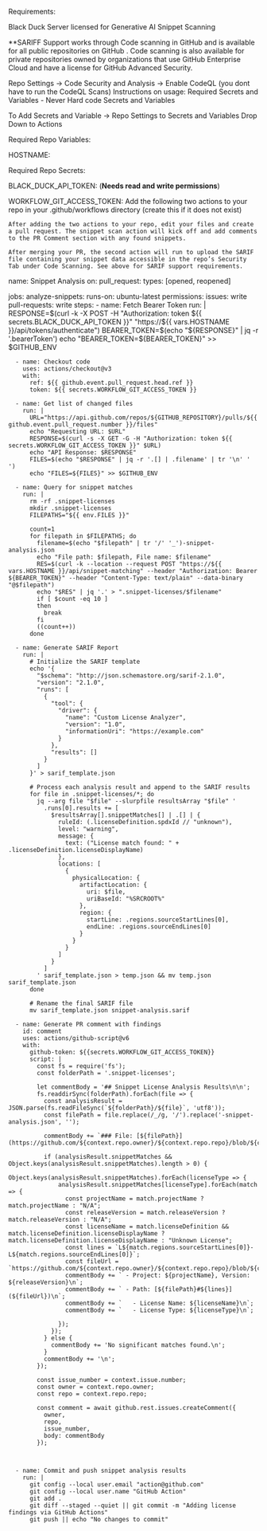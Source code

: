 Requirements:

Black Duck Server licensed for Generative AI Snippet Scanning

**SARIFF Support works through Code scanning in GitHub and is available for all public repositories on GitHub . Code scanning is also available for private repositories owned by organizations that use GitHub Enterprise Cloud and have a license for GitHub Advanced Security.

Repo Settings → Code Security and Analysis → Enable CodeQL (you dont have to run the CodeQL Scans)
Instructions on usage:
Required Secrets and Variables - Never Hard code Secrets and Variables

To Add Secrets and Variable → Repo Settings to Secrets and Variables Drop Down to Actions

Required Repo Variables:

HOSTNAME: <Your Black Duck Server URL>

Required Repo Secrets:

BLACK_DUCK_API_TOKEN: <Black Duck API Token> (**Needs read and write permissions**)

WORKFLOW_GIT_ACCESS_TOKEN: <GitHub Token>
Add the following two actions to your repo in your .github/workflows directory (create this if it does not exist)

    After adding the two actions to your repo, edit your files and create a pull request. The snippet scan action will kick off and add comments to the PR Comment section with any found snippets.

    After merging your PR, the second action will run to upload the SARIF file containing your snippet data accessible in the repo’s Security Tab under Code Scanning. See above for SARIF support requirements.

    
name: Snippet Analysis
on:
  pull_request:
    types: [opened, reopened]

jobs:
  analyze-snippets: 
    runs-on: ubuntu-latest
    permissions:
      issues: write
      pull-requests: write
    steps:
      - name: Fetch Bearer Token 
        run: |
          RESPONSE=$(curl -k -X POST -H "Authorization: token ${{ secrets.BLACK_DUCK_API_TOKEN }}" "https://${{ vars.HOSTNAME }}/api/tokens/authenticate")
          BEARER_TOKEN=$(echo "${RESPONSE}" | jq -r '.bearerToken')
          echo "BEARER_TOKEN=${BEARER_TOKEN}" >> $GITHUB_ENV  
      
      - name: Checkout code
        uses: actions/checkout@v3  
        with:
          ref: ${{ github.event.pull_request.head.ref }}
          token: ${{ secrets.WORKFLOW_GIT_ACCESS_TOKEN }}
      
      - name: Get list of changed files 
        run: |
          URL="https://api.github.com/repos/${GITHUB_REPOSITORY}/pulls/${{ github.event.pull_request.number }}/files"
          echo "Requesting URL: $URL"
          RESPONSE=$(curl -s -X GET -G -H "Authorization: token ${{ secrets.WORKFLOW_GIT_ACCESS_TOKEN }}" $URL)
          echo "API Response: $RESPONSE"
          FILES=$(echo "$RESPONSE" | jq -r '.[] | .filename' | tr '\n' ' ')
          echo "FILES=${FILES}" >> $GITHUB_ENV
        
      - name: Query for snippet matches
        run: |
          rm -rf .snippet-licenses
          mkdir .snippet-licenses
          FILEPATHS="${{ env.FILES }}"
          
          count=1                          
          for filepath in $FILEPATHS; do       
            filename=$(echo "$filepath" | tr '/' '_')-snippet-analysis.json
            echo "File path: $filepath, File name: $filename"
            RES=$(curl -k --location --request POST "https://${{ vars.HOSTNAME }}/api/snippet-matching" --header "Authorization: Bearer ${BEARER_TOKEN}" --header "Content-Type: text/plain" --data-binary "@$filepath")
            echo "$RES" | jq '.' > ".snippet-licenses/$filename"
            if [ $count -eq 10 ]
            then
              break
            fi
            ((count++))
          done
          
      - name: Generate SARIF Report
        run: |
          # Initialize the SARIF template
          echo '{
            "$schema": "http://json.schemastore.org/sarif-2.1.0",
            "version": "2.1.0",
            "runs": [
              {
                "tool": {
                  "driver": {
                    "name": "Custom License Analyzer",
                    "version": "1.0",
                    "informationUri": "https://example.com"
                  }
                },
                "results": []
              }
            ]
          }' > sarif_template.json
      
          # Process each analysis result and append to the SARIF results
          for file in .snippet-licenses/*; do
            jq --arg file "$file" --slurpfile resultsArray "$file" '
              .runs[0].results += [
                $resultsArray[].snippetMatches[] | .[] | {
                  ruleId: (.licenseDefinition.spdxId // "unknown"),
                  level: "warning",
                  message: {
                    text: ("License match found: " + .licenseDefinition.licenseDisplayName)
                  },
                  locations: [
                    {
                      physicalLocation: {
                        artifactLocation: {
                          uri: $file,
                          uriBaseId: "%SRCROOT%"
                        },
                        region: {
                          startLine: .regions.sourceStartLines[0],
                          endLine: .regions.sourceEndLines[0]
                        }
                      }
                    }
                  ]
                }
              ]
            ' sarif_template.json > temp.json && mv temp.json sarif_template.json
          done
      
          # Rename the final SARIF file
          mv sarif_template.json snippet-analysis.sarif
          
      - name: Generate PR comment with findings
        id: comment
        uses: actions/github-script@v6
        with:
          github-token: ${{secrets.WORKFLOW_GIT_ACCESS_TOKEN}}
          script: |
            const fs = require('fs');
            const folderPath = '.snippet-licenses';
            
            let commentBody = '## Snippet License Analysis Results\n\n';
            fs.readdirSync(folderPath).forEach(file => {
              const analysisResult = JSON.parse(fs.readFileSync(`${folderPath}/${file}`, 'utf8'));
              const filePath = file.replace(/_/g, '/').replace('-snippet-analysis.json', '');
      
              commentBody += `### File: [${filePath}](https://github.com/${context.repo.owner}/${context.repo.repo}/blob/${context.sha}/${filePath})\n`;
             
              if (analysisResult.snippetMatches && Object.keys(analysisResult.snippetMatches).length > 0) {
                Object.keys(analysisResult.snippetMatches).forEach(licenseType => {
                  analysisResult.snippetMatches[licenseType].forEach(match => {
                    const projectName = match.projectName ? match.projectName : "N/A";
                    const releaseVersion = match.releaseVersion ? match.releaseVersion : "N/A";
                    const licenseName = match.licenseDefinition && match.licenseDefinition.licenseDisplayName ? match.licenseDefinition.licenseDisplayName : "Unknown License";
                    const lines = `L${match.regions.sourceStartLines[0]}-L${match.regions.sourceEndLines[0]}`;
                    const fileUrl = `https://github.com/${context.repo.owner}/${context.repo.repo}/blob/${context.sha}/${filePath}#${lines}`;
                    commentBody += ` - Project: ${projectName}, Version: ${releaseVersion}\n`;
                    commentBody += ` - Path: [${filePath}#${lines}](${fileUrl})\n`;
                    commentBody += `   - License Name: ${licenseName}\n`;
                    commentBody += `   - License Type: ${licenseType}\n`;
                    
                  });
                });
              } else {
                commentBody += 'No significant matches found.\n';
              }
              commentBody += '\n';
            });
    
            const issue_number = context.issue.number;
            const owner = context.repo.owner;
            const repo = context.repo.repo;
            
            const comment = await github.rest.issues.createComment({
              owner,
              repo,
              issue_number,
              body: commentBody
            });


      
      - name: Commit and push snippet analysis results
        run: |
          git config --local user.email "action@github.com"
          git config --local user.name "GitHub Action"
          git add .
          git diff --staged --quiet || git commit -m "Adding license findings via GitHub Actions"
          git push || echo "No changes to commit"



